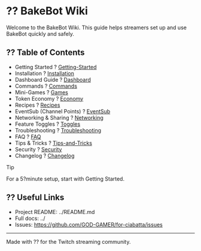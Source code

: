 # ?? BakeBot Wiki

Welcome to the BakeBot Wiki. This guide helps streamers set up and use BakeBot quickly and safely.

## ?? Table of Contents
- Getting Started ? [Getting-Started](Getting-Started.md)
- Installation ? [Installation](Installation.md)
- Dashboard Guide ? [Dashboard](Dashboard.md)
- Commands ? [Commands](Commands.md)
- Mini-Games ? [Games](Games.md)
- Token Economy ? [Economy](Economy.md)
- Recipes ? [Recipes](Recipes.md)
- EventSub (Channel Points) ? [EventSub](EventSub.md)
- Networking & Sharing ? [Networking](Networking.md)
- Feature Toggles ? [Toggles](Toggles.md)
- Troubleshooting ? [Troubleshooting](Troubleshooting.md)
- FAQ ? [FAQ](FAQ.md)
- Tips & Tricks ? [Tips-and-Tricks](Tips-and-Tricks.md)
- Security ? [Security](Security.md)
- Changelog ? [Changelog](Changelog.md)

> [!TIP]
> For a 5?minute setup, start with Getting Started.

## ?? Useful Links
- Project README: ../README.md
- Full docs: ../
- Issues: https://github.com/GOD-GAMER/for-ciabatta/issues

---
Made with ?? for the Twitch streaming community.